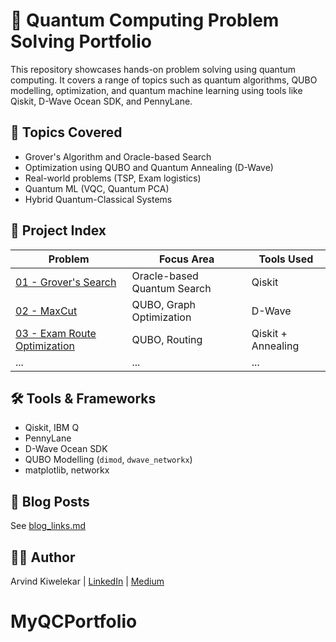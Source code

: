 # 🧠 Quantum Computing Problem Solving Portfolio

This repository showcases hands-on problem solving using quantum computing. It covers a range of topics such as quantum algorithms, QUBO modelling, optimization, and quantum machine learning using tools like Qiskit, D-Wave Ocean SDK, and PennyLane.

## 📌 Topics Covered

- Grover's Algorithm and Oracle-based Search
- Optimization using QUBO and Quantum Annealing (D-Wave)
- Real-world problems (TSP, Exam logistics)
- Quantum ML (VQC, Quantum PCA)
- Hybrid Quantum-Classical Systems

## 📂 Project Index

| Problem | Focus Area | Tools Used |
|--------|-------------|-------------|
| [01 - Grover's Search](problems/01_grover_search) | Oracle-based Quantum Search | Qiskit |
| [02 - MaxCut](problems/02_maxcut_dwave) | QUBO, Graph Optimization | D-Wave |
| [03 - Exam Route Optimization](problems/03_exam_route_optimization) | QUBO, Routing | Qiskit + Annealing |
| ... | ... | ... |

## 🛠️ Tools & Frameworks

- Qiskit, IBM Q
- PennyLane
- D-Wave Ocean SDK
- QUBO Modelling (`dimod`, `dwave_networkx`)
- matplotlib, networkx

## 📄 Blog Posts

See [blog_links.md](blog_links.md)

## 👨‍💻 Author

Arvind Kiwelekar | [LinkedIn](https://linkedin.com/in/arvindkiwelekar) | [Medium](https://medium.com/@...)

# MyQCPortfolio
